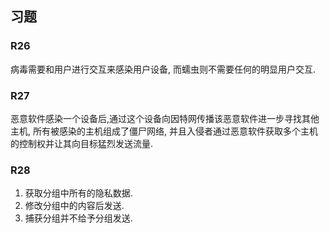 ## 习题

### R26

病毒需要和用户进行交互来感染用户设备, 而蠕虫则不需要任何的明显用户交互.

### R27

恶意软件感染一个设备后,通过这个设备向因特网传播该恶意软件进一步寻找其他主机, 所有被感染的主机组成了僵尸网络, 并且入侵者通过恶意软件获取多个主机的控制权并让其向目标猛烈发送流量.

### R28

1. 获取分组中所有的隐私数据.
2. 修改分组中的内容后发送.
3. 捕获分组并不给予分组发送.